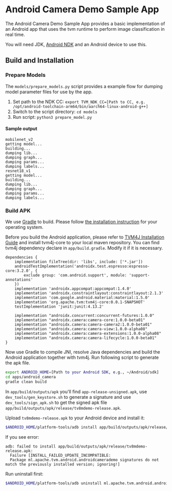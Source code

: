 <!--- Licensed to the Apache Software Foundation (ASF) under one -->
<!--- or more contributor license agreements.  See the NOTICE file -->
<!--- distributed with this work for additional information -->
<!--- regarding copyright ownership.  The ASF licenses this file -->
<!--- to you under the Apache License, Version 2.0 (the -->
<!--- "License"); you may not use this file except in compliance -->
<!--- with the License.  You may obtain a copy of the License at -->

<!---   http://www.apache.org/licenses/LICENSE-2.0 -->

<!--- Unless required by applicable law or agreed to in writing, -->
<!--- software distributed under the License is distributed on an -->
<!--- "AS IS" BASIS, WITHOUT WARRANTIES OR CONDITIONS OF ANY -->
<!--- KIND, either express or implied.  See the License for the -->
<!--- specific language governing permissions and limitations -->
<!--- under the License. -->


# Android Camera Demo Sample App

The Android Camera Demo Sample App provides a basic implementation of an Android app that uses the tvm runtime to perform image classification in real time.

You will need JDK, [Android NDK](https://developer.android.com/ndk) and an Android device to use this.

## Build and Installation

### <a name="preparemodels">Prepare Models</a>

The `models/prepare_models.py` script provides a example flow for dumping model
parameter files for use by the app.

1. Set path to the NDK CC: `export TVM_NDK_CC=[Path to CC, e.g. /opt/android-toolchain-arm64/bin/aarch64-linux-android-g++]`
2. Switch to the script directory: `cd models`
3. Run script: `python3 prepare_model.py`

#### Sample output
```
mobilenet_v2
getting model...
building...
dumping lib...
dumping graph...
dumping params...
dumping labels...
resnet18_v1
getting model...
building...
dumping lib...
dumping graph...
dumping params...
dumping labels...
```

### <a name="buildapk">Build APK</a>

We use [Gradle](https://gradle.org) to build. Please follow [the installation instruction](https://gradle.org/install) for your operating system.

Before you build the Android application, please refer to [TVM4J Installation Guide](https://github.com/apache/tvm/blob/main/jvm/README.md) and install tvm4j-core to your local maven repository. You can find tvm4j dependency declare in `app/build.gradle`. Modify it if it is necessary.

```
dependencies {
    implementation fileTree(dir: 'libs', include: ['*.jar'])
    androidTestImplementation('androidx.test.espresso:espresso-core:3.2.0', {
        exclude group: 'com.android.support', module: 'support-annotations'
    })
    implementation 'androidx.appcompat:appcompat:1.4.0'
    implementation 'androidx.constraintlayout:constraintlayout:2.1.3'
    implementation 'com.google.android.material:material:1.5.0'
    implementation 'org.apache.tvm:tvm4j-core:0.0.1-SNAPSHOT'
    testImplementation 'junit:junit:4.13.2'

    implementation "androidx.concurrent:concurrent-futures:1.0.0"
    implementation "androidx.camera:camera-core:1.0.0-beta01"
    implementation "androidx.camera:camera-camera2:1.0.0-beta01"
    implementation "androidx.camera:camera-view:1.0.0-alpha08"
    implementation "androidx.camera:camera-extensions:1.0.0-alpha08"
    implementation "androidx.camera:camera-lifecycle:1.0.0-beta01"
}
```

Now use Gradle to compile JNI, resolve Java dependencies and build the Android application together with tvm4j. Run following script to generate the apk file.

```bash
export ANDROID_HOME=[Path to your Android SDK, e.g., ~/Android/sdk]
cd apps/android_camera
gradle clean build
```

In `app/build/outputs/apk` you'll find `app-release-unsigned.apk`, use `dev_tools/gen_keystore.sh` to generate a signature and use `dev_tools/sign_apk.sh` to get the signed apk file `app/build/outputs/apk/release/tv8mdemo-release.apk`.

Upload `tv8mdemo-release.apk` to your Android device and install it:

```bash
$ANDROID_HOME/platform-tools/adb install app/build/outputs/apk/release/tv8mdemo-release.apk
```

If you see error:

    adb: failed to install app/build/outputs/apk/release/tv8mdemo-release.apk:
      Failure [INSTALL_FAILED_UPDATE_INCOMPATIBLE:
      Package ml.apache.tvm.android.androidcamerademo signatures do not match the previously installed version; ignoring!]

Run uninstall first:

```bash
$ANDROID_HOME/platform-tools/adb uninstall ml.apache.tvm.android.androidcamerademo
```
